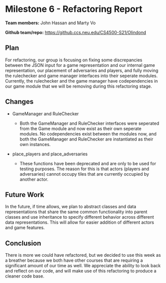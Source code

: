 # Milestone 6 - Refactoring Report

**Team members:**
John Hassan and Marty Vo

**Github team/repo:**
https://github.ccs.neu.edu/CS4500-S21/Olindond

## Plan

For refactoring, our group is focusing on fixing some discrepancies between the JSON input for a game representation and our internal game representation, our placement of adversaries and players, and fully moving the rulechecker and game manager interfaces into their seperate modules. Currently, the rulechecker and the game manager have codependencies in our game module that we will be removing during this refactoring stage.

## Changes

- GameManager and RuleChecker
  - Both the GameManager and RuleChecker interfaces were seperated from the Game module and now exist as their own seperate modules. No codependencies exist between the modules now, and both the GameManager and RuleChecker are instantiated as their own instances.

- place_players and place_adversaries
  - These functions have been deprecated and are only to be used for testing purposes. The reason for this is that actors (players and adversaries) cannot occupy tiles that are currently occupied by another actor.


## Future Work

In the future, if time allows, we plan to abstract classes and data representations that share the same common functionality into parent classes and use inheritance to specify different behavior across different data representations. This will allow for easier addition of different actors and game features.


## Conclusion

There is more we could have refactored, but we decided to use this week as a breather because we both have other courses that are requiring a significant amount of our time as well. We appreciate the ability to look back and reflect on our code, and will make use of this refactoring to produce a cleaner code base.